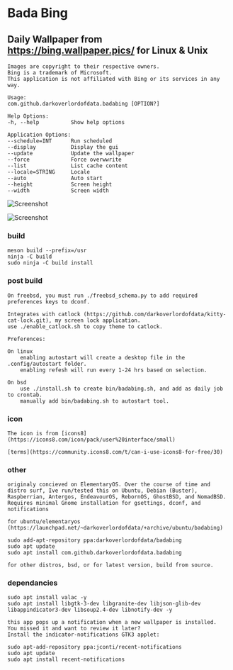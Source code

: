 # Bada Bing
## Daily Wallpaper from https://bing.wallpaper.pics/ for Linux & Unix

    Images are copyright to their respective owners. 
    Bing is a trademark of Microsoft. 
    This application is not affiliated with Bing or its services in any way.

    Usage:
    com.github.darkoverlordofdata.badabing [OPTION?]

    Help Options:
    -h, --help          Show help options

    Application Options:
    --schedule=INT      Run scheduled
    --display           Display the gui
    --update            Update the wallpaper
    --force             Force overwwrite
    --list              List cache content
    --locale=STRING     Locale
    --auto              Auto start
    --height            Screen height
    --width             Screen width

![Screenshot](https://github.com/darkoverlordofdata/badabing/raw/master/Screenshot1.png "Screenshot")

![Screenshot](https://github.com/darkoverlordofdata/badabing/raw/master/Screenshot2.png "Screenshot")

### build

    meson build --prefix=/usr
    ninja -C build
    sudo ninja -C build install

### post build

    On freebsd, you must run ./freebsd_schema.py to add required preferences keys to dconf.

    Integrates with catlock (https://github.com/darkoverlordofdata/kitty-cat-lock.git), my screen lock application.
    use ./enable_catlock.sh to copy theme to catlock.

    Preferences:

    On linux 
        enabling autostart will create a desktop file in the .config/autostart folder. 
        enabling refesh will run every 1-24 hrs based on selection.
    
    On bsd
        use ./install.sh to create bin/badabing.sh, and add as daily job to crontab.
        manually add bin/badabing.sh to autostart tool.



### icon

    The icon is from [icons8](https://icons8.com/icon/pack/user%20interface/small)

    [terms](https://community.icons8.com/t/can-i-use-icons8-for-free/30)

### other

    originaly concieved on ElementaryOS. Over the course of time and distro surf, Ive run/tested this on Ubuntu, Debian (Buster), Raspberrian, Antergos, EndeavourOS, RebornOS, GhostBSD, and NomadBSD. Requires minimal Gnome installation for gsettings, dconf, and notifications 

    for ubuntu/elementaryos (https://launchpad.net/~darkoverlordofdata/+archive/ubuntu/badabing)

    sudo add-apt-repository ppa:darkoverlordofdata/badabing
    sudo apt update 
    sudo apt install com.github.darkoverlordofdata.badabing

    for other distros, bsd, or for latest version, build from source. 


### dependancies

    sudo apt install valac -y
    sudo apt install libgtk-3-dev libgranite-dev libjson-glib-dev libappindicator3-dev libsoup2.4-dev libnotify-dev -y

    this app pops up a notification when a new wallpaper is installed. 
    You missed it and want to review it later? 
    Install the indicator-notifications GTK3 applet:

    sudo apt-add-repository ppa:jconti/recent-notifications
    sudo apt update 
    sudo apt install recent-notifications

